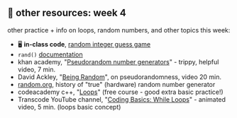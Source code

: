 ## 🤖 other resources: week 4

other practice + info on loops, random numbers, and other topics this week:
- 🖥️ **in-class code**, [random integer guess game](https://replit.com/@mab253/number-guess-random#main.cpp)
- `rand()` [documentation](https://cplusplus.com/reference/random/minstd_rand0/)
- khan academy, "[Pseudorandom number generators](https://www.youtube.com/watch?v=GtOt7EBNEwQ)" - trippy, helpful video, 7 min.
- David Ackley, "[Being Random](https://www.youtube.com/watch?v=_tN2ev3hO14)", on pseudorandomness, video 20 min.
- [random.org](https://www.random.org/history/), history of "true" (hardware) random number generator
- codeacademy c++, "[Loops](https://www.codecademy.com/courses/learn-c-plus-plus/lessons/cpp-loops/exercises/introduction)" (free course - good extra basic practice!)
- Transcode YouTube channel, "[Coding Basics: While Loops](https://youtu.be/v-K-4KuA8mQ)" - animated video, 5 min. (loops basic concept)
